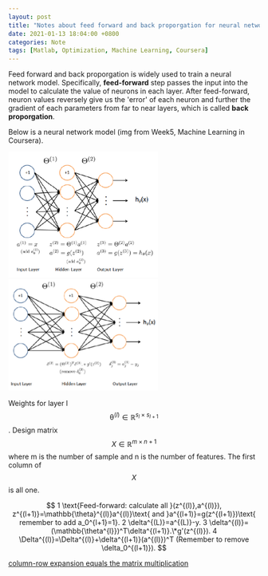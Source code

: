 ```yaml
---
layout: post
title: "Notes about feed forward and back proporgation for neural network"
date: 2021-01-13 18:04:00 +0800
categories: Note
tags: [Matlab, Optimization, Machine Learning, Coursera]
---
```


Feed forward and back proporgation is widely used to train a neural network model. Specifically, **feed-forward** step passes the input into the model to calculate the value of neurons in each layer. After feed-forward, neuron values reversely give us the 'error' of each neuron and further the gradient of each parameters from far to near layers, which is called **back proporgation**.

Below is a neural network model (img from Week5, Machine Learning in Coursera). 

<img src="/img/2021-01-13-neural network model.png" width="300">
<img src="/img/2021-01-13-Backproporgation.png" width="300">

Weights for layer l $$\mathbb{\theta}^{(l)} \in \mathbb{R}^{s_l\times s_{l+1}}$$. Design matrix $$X \in \mathbb{R}^{m\times n+1}$$ where m is the number of sample and n is the number of features. The first column of $$X$$ is all one. 

$$
1 \text{Feed-forward: calculate all }(z^{(l)},a^{(l)}), z^{(l+1)}=\mathbb{\theta}^{(l)}a^{(l)}\text{ and }a^{(l+1)}=g(z^{(l+1)})\text{ remember to add a_0^{l+1}=1}.
2 \delta^{(L)}=a^{(L)}-y.
3 \delta^{(l)}=(\mathbb{\theta^{l}})^T\delta^{(l+1)}.\*g'(z^{(l)}).
4 \Delta^{(l)}=\Delta^{(l)}+\delta^{(l+1)}(a^{(l)})^T (Remember to remove \delta_0^{(l+1)}).
$$

[column-row expansion equals the matrix multiplication](https://math.stackexchange.com/questions/1819403/proving-the-column-row-expansion-of-two-matrices-a-and-b-is-equal-to-the-pro)

<script src="https://cdn.mathjax.org/mathjax/latest/MathJax.js?config=TeX-AMS-MML_HTMLorMML" type="text/javascript"></script>

